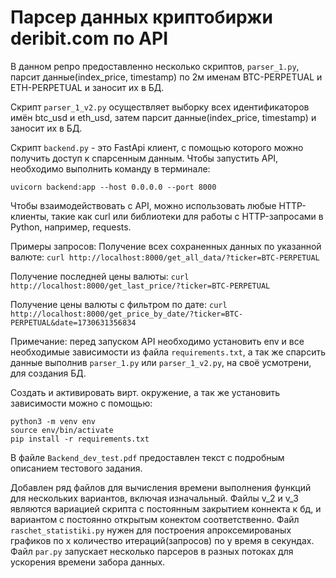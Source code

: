 # Парсер данных криптобиржи deribit.com по API

В данном репро предоставленно несколько скриптов, `parser_1.py`, парсит данные(index_price, timestamp) по 2м именам BTC-PERPETUAL и ETH-PERPETUAL и заносит их в БД.

Скрипт `parser_1_v2.py` осуществляет выборку всех идентификаторов имён btc_usd и eth_usd, затем парсит данные(index_price, timestamp) и заносит их в БД.

Скрипт `backend.py` - это FastApi клиент, с помощью которого можно получить доступ к спарсенным данным.
Чтобы запустить API, необходимо выполнить команду в терминале:

```console
uvicorn backend:app --host 0.0.0.0 --port 8000
```

Чтобы взаимодействовать с API, можно использовать любые HTTP-клиенты, такие как curl или библиотеки для работы с HTTP-запросами в Python, например, requests.

Примеры запросов:
Получение всех сохраненных данных по указанной валюте: `curl http://localhost:8000/get_all_data/?ticker=BTC-PERPETUAL`

Получение последней цены валюты: `curl http://localhost:8000/get_last_price/?ticker=BTC-PERPETUAL`

Получение цены валюты с фильтром по дате: `curl http://localhost:8000/get_price_by_date/?ticker=BTC-PERPETUAL&date=1730631356834`

Примечание: перед запуском API необходимо установить env и все необходимые зависимости из файла `requirements.txt`, а так же спарсить данные выполнив `parser_1.py` или `parser_1_v2.py`, на своё усмотрени, для создания БД.

Создать и  активировать вирт. окружение, а так же установить зависимости можно с помощью:

```console
python3 -m venv env
source env/bin/activate
pip install -r requirements.txt
```  

В файле `Backend_dev_test.pdf` предоставлен текст с подробным описанием тестового задания.

Добавлен ряд файлов для вычисления времени выполнения функций для нескольких вариантов, включая изначальный.
Файлы v_2 и v_3 являются вариацией скрипта с постоянным закрытием коннекта к бд, и вариантом с постоянно открытым конектом соответственно. Файл `raschet_statistiki.py` нужен для построения апроксемированых графиков по х количество итераций(запросов) по у время в секундах. Файл `par.py` запускает несколько парсеров в разных потоках для ускорения времени забора данных.
